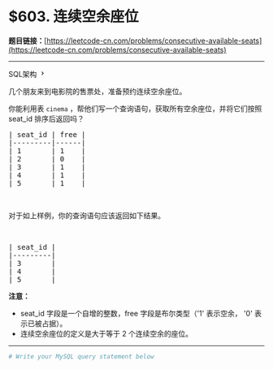 # $603. 连续空余座位

**题目链接：**[https://leetcode-cn.com/problems/consecutive-available-seats](https://leetcode-cn.com/problems/consecutive-available-seats)

---

<div class="content__1Y2H">
 <div class="sql-schema-wrapper__1jqS">
  <a class="sql-schema-link__1VAC">SQL架构
   <svg viewbox="0 0 24 24" width="1em" height="1em" class="css-1lc17o4-icon">
    <path fill-rule="evenodd" d="M10 6L8.59 7.41 13.17 12l-4.58 4.59L10 18l6-6z"></path>
   </svg></a>
 </div>
 <div class="notranslate">
  <p>几个朋友来到电影院的售票处，准备预约连续空余座位。</p> 
  <p>你能利用表&nbsp;<code>cinema</code>&nbsp;，帮他们写一个查询语句，获取所有空余座位，并将它们按照 seat_id 排序后返回吗？</p> 
  <pre class="language-text">| seat_id | free |
|---------|------|
| 1       | 1    |
| 2       | 0    |
| 3       | 1    |
| 4       | 1    |
| 5       | 1    |
</pre> 
  <p>&nbsp;</p> 
  <p>对于如上样例，你的查询语句应该返回如下结果。</p> 
  <p>&nbsp;</p> 
  <pre class="language-text">| seat_id |
|---------|
| 3       |
| 4       |
| 5       |
</pre> 
  <p><strong>注意：</strong></p> 
  <ul> 
   <li>seat_id 字段是一个自增的整数，free 字段是布尔类型（'1' 表示空余， '0' 表示已被占据）。</li> 
   <li>连续空余座位的定义是大于等于 2 个连续空余的座位。</li> 
  </ul> 
 </div>
</div>

---

```sh
# Write your MySQL query statement below
```